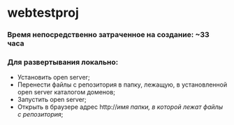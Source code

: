 # webtestproj
### Время непосредственно затраченное на создание: ~33 часа

### Для развертывания локально:
- Установить open server;
- Перенести файлы с репозитория в папку, лежащую, в установленной open server каталогом доменов;
- Запустить open server;
- Открыть в браузере адрес http://*имя папки, в которой лежат файлы с репозитория*;
